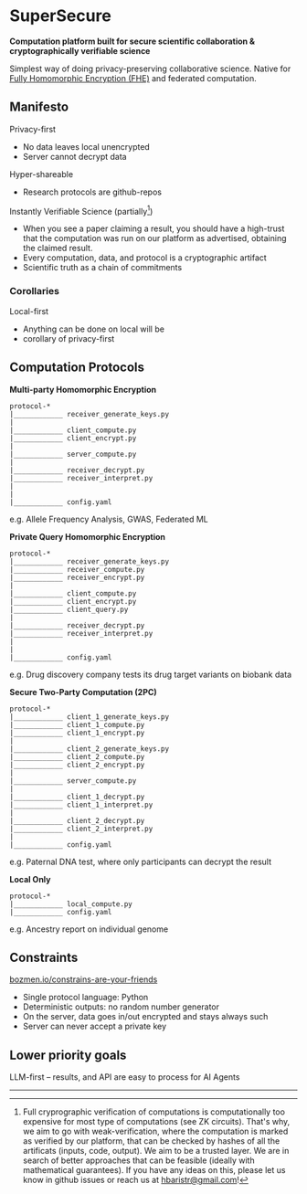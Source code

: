 # SuperSecure

**Computation platform built for secure scientific collaboration & cryptographically verifiable science**

Simplest way of doing privacy-preserving collaborative science. Native for [Fully Homomorphic Encryption (FHE)](https://vitalik.eth.limo/general/2020/07/20/homomorphic.html) and federated computation.

## Manifesto
Privacy-first
- No data leaves local unencrypted
- Server cannot decrypt data
  
Hyper-shareable
- Research protocols are github-repos

Instantly Verifiable Science (partially[^1])
- When you see a paper claiming a result, you should have a high-trust that the computation was run on our platform as advertised, obtaining the claimed result.
- Every computation, data, and protocol is a cryptographic artifact
- Scientific truth as a chain of commitments

### Corollaries
Local-first
- Anything can be done on local will be
- corollary of privacy-first

## Computation Protocols
**Multi-party Homomorphic Encryption**
```
protocol-*
|____________ receiver_generate_keys.py
|
|____________ client_compute.py
|____________ client_encrypt.py
|
|____________ server_compute.py
|
|____________ receiver_decrypt.py
|____________ receiver_interpret.py
|
|
|____________ config.yaml
```
e.g. Allele Frequency Analysis, GWAS, Federated ML 

**Private Query Homomorphic Encryption**
```
protocol-*
|____________ receiver_generate_keys.py
|____________ receiver_compute.py
|____________ receiver_encrypt.py
|
|____________ client_compute.py
|____________ client_encrypt.py
|____________ client_query.py
|
|____________ receiver_decrypt.py
|____________ receiver_interpret.py
|
|
|____________ config.yaml
```
e.g. Drug discovery company tests its drug target variants on biobank data

**Secure Two-Party Computation (2PC)**
```
protocol-*
|____________ client_1_generate_keys.py
|____________ client_1_compute.py
|____________ client_1_encrypt.py
|
|____________ client_2_generate_keys.py
|____________ client_2_compute.py
|____________ client_2_encrypt.py
|
|____________ server_compute.py
|
|____________ client_1_decrypt.py
|____________ client_1_interpret.py
|
|____________ client_2_decrypt.py
|____________ client_2_interpret.py
|
|____________ config.yaml
```
e.g. Paternal DNA test, where only participants can decrypt the result

**Local Only**
```
protocol-*
|____________ local_compute.py
|____________ config.yaml
```
e.g. Ancestry report on individual genome


## Constraints
[bozmen.io/constrains-are-your-friends](https://bozmen.io/constrains-are-your-friends)
- Single protocol language: Python
- Deterministic outputs: no random number generator
- On the server, data goes in/out encrypted and stays always such
- Server can never accept a private key



## Lower priority goals
LLM-first
– results, and API are easy to process for AI Agents



---
[^1]: Full cryprographic verification of computations is computationally too expensive for most type of computations (see ZK circuits). That's why, we aim to go with weak-verification, where the computation is marked as verified by our platform, that can be checked by hashes of all the artificats (inputs, code, output). We aim to be a trusted layer. We are in search of better approaches that can be feasible (ideally with mathematical guarantees). If you have any ideas on this, please let us know in github issues or reach us at hbaristr@gmail.com!
